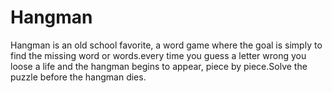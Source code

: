 # Hangman
Hangman is an old school favorite, a word game where the goal is simply to find the missing word or words.every time you guess a letter wrong you loose a life and the hangman begins to appear, piece by piece.Solve the puzzle before the hangman dies.
